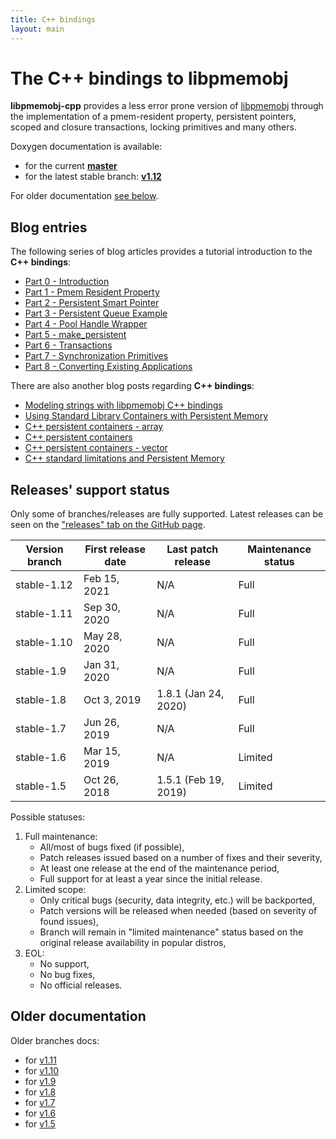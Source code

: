 ```yaml
---
title: C++ bindings
layout: main
---
```


# The C++ bindings to libpmemobj

**libpmemobj-cpp** provides a less error prone version of
[libpmemobj](https://pmem.io/pmdk/libpmemobj/)
through the implementation of a pmem-resident property, persistent pointers,
scoped and closure transactions, locking primitives and many others.

Doxygen documentation is available:

* for the current [**master**](./master/doxygen/index.html)
* for the latest stable branch: [**v1.12**](./v1.12/doxygen/index.html)

For older documentation [see below](#older-documentation).

## Blog entries

The following series of blog articles provides a tutorial introduction
to the **C++ bindings**:

* [Part 0 - Introduction](https://pmem.io/2016/01/12/cpp-01.html)
* [Part 1 - Pmem Resident Property](https://pmem.io/2016/01/12/cpp-02.html)
* [Part 2 - Persistent Smart Pointer](https://pmem.io/2016/01/12/cpp-03.html)
* [Part 3 - Persistent Queue Example](https://pmem.io/2016/01/12/cpp-04.html)
* [Part 4 - Pool Handle Wrapper](https://pmem.io/2016/05/10/cpp-05.html)
* [Part 5 - make_persistent](https://pmem.io/2016/05/19/cpp-06.html)
* [Part 6 - Transactions](https://pmem.io/2016/05/25/cpp-07.html)
* [Part 7 - Synchronization Primitives](https://pmem.io/2016/05/31/cpp-08.html)
* [Part 8 - Converting Existing Applications](https://pmem.io/2016/06/02/cpp-ctree-conversion.html)

There are also another blog posts regarding **C++ bindings**:
* [Modeling strings with libpmemobj C++ bindings](https://pmem.io/2017/01/23/cpp-strings.html)
* [Using Standard Library Containers with Persistent Memory](https://pmem.io/2017/07/10/cpp-containers.html)
* [C++ persistent containers - array](https://pmem.io/2018/11/02/cpp-array.html)
* [C++ persistent containers](https://pmem.io/2018/11/20/cpp-persistent-containers.html)
* [C++ persistent containers - vector](https://pmem.io/2019/02/20/cpp-vector.html)
* [C++ standard limitations and Persistent Memory](https://pmem.io/2019/10/04/cpp-limitations.html)

## Releases' support status

Only some of branches/releases are fully supported. Latest releases can be
seen on the ["releases" tab on the GitHub page](https://github.com/pmem/libpmemobj-cpp/releases).

| Version branch | First release date | Last patch release | Maintenance status |
| -------------- | ------------------ | ------------------ | ------------------ |
| stable-1.12 | Feb 15, 2021 | N/A | Full |
| stable-1.11 | Sep 30, 2020 | N/A | Full |
| stable-1.10 | May 28, 2020 | N/A | Full |
| stable-1.9 | Jan 31, 2020 | N/A | Full |
| stable-1.8 | Oct 3, 2019 | 1.8.1 (Jan 24, 2020) | Full |
| stable-1.7 | Jun 26, 2019 | N/A | Full |
| stable-1.6 | Mar 15, 2019 | N/A | Limited |
| stable-1.5 | Oct 26, 2018 | 1.5.1 (Feb 19, 2019) | Limited |

Possible statuses:
1. Full maintenance:
	* All/most of bugs fixed (if possible),
	* Patch releases issued based on a number of fixes and their severity,
	* At least one release at the end of the maintenance period,
	* Full support for at least a year since the initial release.
2. Limited scope:
	* Only critical bugs (security, data integrity, etc.) will be backported,
	* Patch versions will be released when needed (based on severity of found issues),
	* Branch will remain in "limited maintenance" status based on the original release availability in popular distros,
3. EOL:
	* No support,
	* No bug fixes,
	* No official releases.

## Older documentation

Older branches docs:
* for [v1.11](./v1.11/doxygen/index.html)
* for [v1.10](./v1.10/doxygen/index.html)
* for [v1.9](./v1.9/doxygen/index.html)
* for [v1.8](./v1.8/doxygen/index.html)
* for [v1.7](./v1.7/doxygen/index.html)
* for [v1.6](./v1.6/doxygen/index.html)
* for [v1.5](./v1.5/doxygen/index.html)
